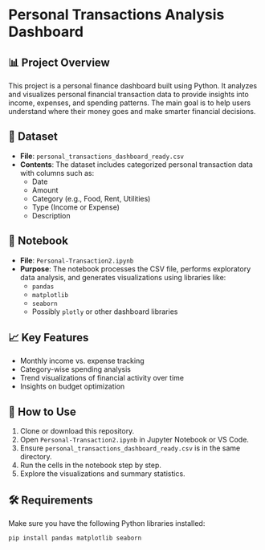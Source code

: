 # Personal Transactions Analysis Dashboard

## 📊 Project Overview

This project is a personal finance dashboard built using Python. It analyzes and visualizes personal financial transaction data to provide insights into income, expenses, and spending patterns. The main goal is to help users understand where their money goes and make smarter financial decisions.

## 🧾 Dataset

- **File**: `personal_transactions_dashboard_ready.csv`
- **Contents**: The dataset includes categorized personal transaction data with columns such as:
  - Date
  - Amount
  - Category (e.g., Food, Rent, Utilities)
  - Type (Income or Expense)
  - Description

## 🧪 Notebook

- **File**: `Personal-Transaction2.ipynb`
- **Purpose**: The notebook processes the CSV file, performs exploratory data analysis, and generates visualizations using libraries like:
  - `pandas`
  - `matplotlib`
  - `seaborn`
  - Possibly `plotly` or other dashboard libraries

## 📈 Key Features

- Monthly income vs. expense tracking
- Category-wise spending analysis
- Trend visualizations of financial activity over time
- Insights on budget optimization

## 🚀 How to Use

1. Clone or download this repository.
2. Open `Personal-Transaction2.ipynb` in Jupyter Notebook or VS Code.
3. Ensure `personal_transactions_dashboard_ready.csv` is in the same directory.
4. Run the cells in the notebook step by step.
5. Explore the visualizations and summary statistics.

## 🛠 Requirements

Make sure you have the following Python libraries installed:

```bash
pip install pandas matplotlib seaborn

